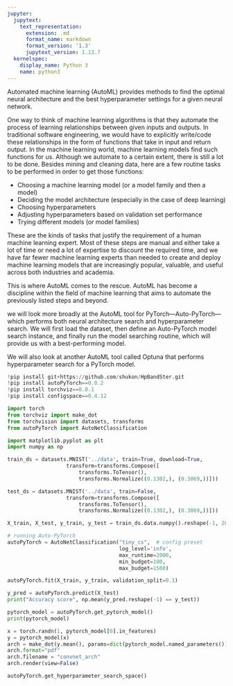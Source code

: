 ```yaml
---
jupyter:
  jupytext:
    text_representation:
      extension: .md
      format_name: markdown
      format_version: '1.3'
      jupytext_version: 1.13.7
  kernelspec:
    display_name: Python 3
    name: python3
---
```


<!-- #region id="ZWazUhOh8_3Y" -->
Automated machine learning (AutoML) provides methods to find the optimal neural architecture and the best hyperparameter settings for a given neural network. 
<!-- #endregion -->

<!-- #region id="HWkqlzdM9X-Z" -->
One way to think of machine learning algorithms is that they automate the process of learning relationships between given inputs and outputs. In traditional software engineering, we would have to explicitly write/code these relationships in the form of functions that take in input and return output. In the machine learning world, machine learning models find such functions for us. Although we automate to a certain extent, there is still a lot to be done. Besides mining and cleaning data, here are a few routine tasks to be performed in order to get those functions:
- Choosing a machine learning model (or a model family and then a model)
- Deciding the model architecture (especially in the case of deep learning)
- Choosing hyperparameters
- Adjusting hyperparameters based on validation set performance
- Trying different models (or model families)
<!-- #endregion -->

<!-- #region id="NpLiJ4iE9hdr" -->
These are the kinds of tasks that justify the requirement of a human machine learning expert. Most of these steps are manual and either take a lot of time or need a lot of expertise to discount the required time, and we have far fewer machine learning experts than needed to create and deploy machine learning models that are increasingly popular, valuable, and useful across both industries and academia.

This is where AutoML comes to the rescue. AutoML has become a discipline within the field of machine learning that aims to automate the previously listed steps and beyond.
<!-- #endregion -->

<!-- #region id="bqiEvapr9In8" -->
we will look more broadly at the AutoML tool for PyTorch—Auto-PyTorch—which performs both neural architecture search and hyperparameter search. We will first load the dataset, then define an Auto-PyTorch model search instance, and finally run the model searching routine, which will provide us with a best-performing model.


We will also look at another AutoML tool called Optuna that performs hyperparameter search for a PyTorch model.
<!-- #endregion -->

```python id="Xfxxe7XO9MUM"
!pip install git+https://github.com/shukon/HpBandSter.git
!pip install autoPyTorch==0.0.2
!pip install torchviz==0.0.1
!pip install configspace==0.4.12
```

```python colab={"base_uri": "https://localhost:8080/"} id="3lEXFTX692bJ" executionInfo={"status": "ok", "timestamp": 1631265557564, "user_tz": -330, "elapsed": 1361, "user": {"displayName": "Sparsh Agarwal", "photoUrl": "https://lh3.googleusercontent.com/a/default-user=s64", "userId": "13037694610922482904"}} outputId="6d9f2e6f-dc66-4f50-e745-d5f1527705c4"
import torch
from torchviz import make_dot
from torchvision import datasets, transforms
from autoPyTorch import AutoNetClassification

import matplotlib.pyplot as plt
import numpy as np
```

```python colab={"base_uri": "https://localhost:8080/"} id="lhKEYr2--Rka" executionInfo={"status": "ok", "timestamp": 1631265557572, "user_tz": -330, "elapsed": 36, "user": {"displayName": "Sparsh Agarwal", "photoUrl": "https://lh3.googleusercontent.com/a/default-user=s64", "userId": "13037694610922482904"}} outputId="16112d1b-cb00-453c-e24b-6ad102f6aa89"
train_ds = datasets.MNIST('../data', train=True, download=True,
                   transform=transforms.Compose([
                       transforms.ToTensor(),
                       transforms.Normalize((0.1302,), (0.3069,))]))

test_ds = datasets.MNIST('../data', train=False, 
                   transform=transforms.Compose([
                       transforms.ToTensor(),
                       transforms.Normalize((0.1302,), (0.3069,))]))
```

```python id="bBnjQcaN-U1Q"
X_train, X_test, y_train, y_test = train_ds.data.numpy().reshape(-1, 28*28), test_ds.data.numpy().reshape(-1, 28*28) ,train_ds.targets.numpy(), test_ds.targets.numpy()
```

```python colab={"base_uri": "https://localhost:8080/"} id="01t84nHd-Wbx" executionInfo={"status": "ok", "timestamp": 1631266344426, "user_tz": -330, "elapsed": 786876, "user": {"displayName": "Sparsh Agarwal", "photoUrl": "https://lh3.googleusercontent.com/a/default-user=s64", "userId": "13037694610922482904"}} outputId="c7b35a47-3c65-40e6-eece-8ecc9ac6fb73"
# running Auto-PyTorch
autoPyTorch = AutoNetClassification("tiny_cs",  # config preset
                                    log_level='info',
                                    max_runtime=2000,
                                    min_budget=100,
                                    max_budget=1500)

autoPyTorch.fit(X_train, y_train, validation_split=0.1)
```

```python colab={"base_uri": "https://localhost:8080/"} id="uG83BUEuAQM8" executionInfo={"status": "ok", "timestamp": 1631266373180, "user_tz": -330, "elapsed": 1306, "user": {"displayName": "Sparsh Agarwal", "photoUrl": "https://lh3.googleusercontent.com/a/default-user=s64", "userId": "13037694610922482904"}} outputId="5cd0cfff-9f31-4b49-8327-875f7d669a43"
y_pred = autoPyTorch.predict(X_test)
print("Accuracy score", np.mean(y_pred.reshape(-1) == y_test))
```

```python colab={"base_uri": "https://localhost:8080/"} id="yBmPCJGsAavW" executionInfo={"status": "ok", "timestamp": 1631266373183, "user_tz": -330, "elapsed": 28, "user": {"displayName": "Sparsh Agarwal", "photoUrl": "https://lh3.googleusercontent.com/a/default-user=s64", "userId": "13037694610922482904"}} outputId="9c9e2870-de5a-4b31-f16f-2d7e4abd883e"
pytorch_model = autoPyTorch.get_pytorch_model()
print(pytorch_model)
```

```python colab={"base_uri": "https://localhost:8080/", "height": 35} id="SRKun9ziAed4" executionInfo={"status": "ok", "timestamp": 1631266373191, "user_tz": -330, "elapsed": 30, "user": {"displayName": "Sparsh Agarwal", "photoUrl": "https://lh3.googleusercontent.com/a/default-user=s64", "userId": "13037694610922482904"}} outputId="983aefb2-c42d-4bb9-aa3f-bcc42a59a784"
x = torch.randn(1, pytorch_model[0].in_features)
y = pytorch_model(x)
arch = make_dot(y.mean(), params=dict(pytorch_model.named_parameters()))
arch.format="pdf"
arch.filename = "convnet_arch"
arch.render(view=False)
```

```python colab={"base_uri": "https://localhost:8080/"} id="oOs3P_CcAifi" executionInfo={"status": "ok", "timestamp": 1631266376874, "user_tz": -330, "elapsed": 432, "user": {"displayName": "Sparsh Agarwal", "photoUrl": "https://lh3.googleusercontent.com/a/default-user=s64", "userId": "13037694610922482904"}} outputId="fcdff773-b9d4-443a-b484-40d6f823a9a3"
autoPyTorch.get_hyperparameter_search_space()
```

```python id="tv6JRIg7DYhS"

```
